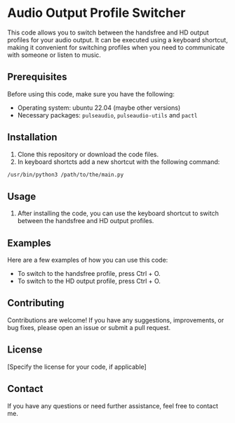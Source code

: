 # Audio Output Profile Switcher

This code allows you to switch between the handsfree and HD output profiles for your audio output. It can be executed using a keyboard shortcut, making it convenient for switching profiles when you need to communicate with someone or listen to music.

## Prerequisites

Before using this code, make sure you have the following:

- Operating system: ubuntu 22.04 (maybe other versions)
- Necessary packages: `pulseaudio`, `pulseaudio-utils` and `pactl`

## Installation

1. Clone this repository or download the code files.
2. In keyboard shortcts add a new shortcut with the following command:
```bash
/usr/bin/python3 /path/to/the/main.py
```

## Usage

1. After installing the code, you can use the keyboard shortcut to switch between the handsfree and HD output profiles.

## Examples

Here are a few examples of how you can use this code:

- To switch to the handsfree profile, press Ctrl + O.
- To switch to the HD output profile, press Ctrl + O.

## Contributing

Contributions are welcome! If you have any suggestions, improvements, or bug fixes, please open an issue or submit a pull request.

## License

[Specify the license for your code, if applicable]

## Contact

If you have any questions or need further assistance, feel free to contact me.